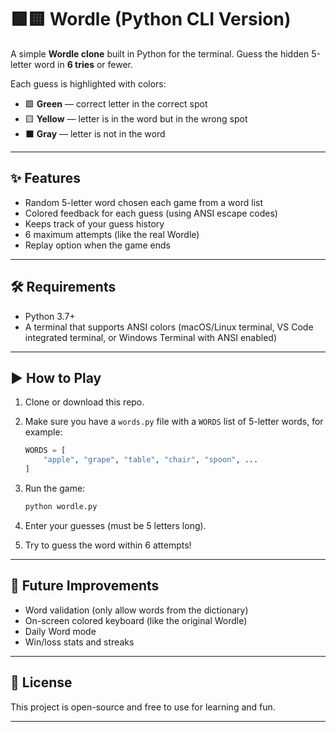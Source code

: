 # 🟩🟨 Wordle (Python CLI Version)

A simple **Wordle clone** built in Python for the terminal.
Guess the hidden 5-letter word in **6 tries** or fewer.

Each guess is highlighted with colors:

- 🟩 **Green** — correct letter in the correct spot
- 🟨 **Yellow** — letter is in the word but in the wrong spot
- ⬛ **Gray** — letter is not in the word

---

## ✨ Features

- Random 5-letter word chosen each game from a word list
- Colored feedback for each guess (using ANSI escape codes)
- Keeps track of your guess history
- 6 maximum attempts (like the real Wordle)
- Replay option when the game ends

---

## 🛠️ Requirements

- Python 3.7+
- A terminal that supports ANSI colors (macOS/Linux terminal, VS Code integrated terminal, or Windows Terminal with ANSI enabled)

---

## ▶️ How to Play

1. Clone or download this repo.

2. Make sure you have a `words.py` file with a `WORDS` list of 5-letter words, for example:

   ```python
   WORDS = [
       "apple", "grape", "table", "chair", "spoon", ...
   ]
   ```

3. Run the game:

   ```bash
   python wordle.py
   ```

4. Enter your guesses (must be 5 letters long).

5. Try to guess the word within 6 attempts!

---

## 🔮 Future Improvements

- Word validation (only allow words from the dictionary)
- On-screen colored keyboard (like the original Wordle)
- Daily Word mode
- Win/loss stats and streaks

---

## 📜 License

This project is open-source and free to use for learning and fun.

---
